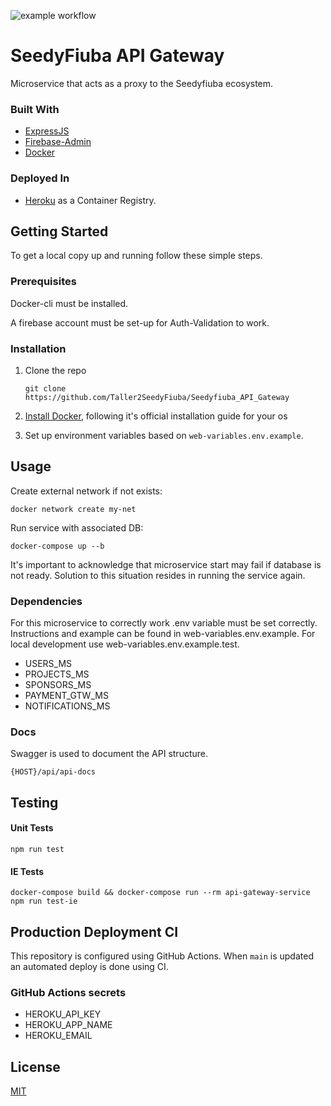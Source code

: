 ![example workflow](https://github.com/Taller2SeedyFiuba/Seedyfiuba_API_Gateway/actions/workflows/main.yml/badge.svg)

# SeedyFiuba API Gateway

Microservice that acts as a proxy to the Seedyfiuba ecosystem.

### Built With

* [ExpressJS](https://expressjs.com/)
* [Firebase-Admin](https://firebase.google.com/)
* [Docker](https://www.docker.com/)

### Deployed In
* [Heroku](https://www.heroku.com/) as a Container Registry.

## Getting Started

To get a local copy up and running follow these simple steps.

### Prerequisites

Docker-cli must be installed. 

A firebase account must be set-up for Auth-Validation to work.

### Installation

1. Clone the repo
   ```git
   git clone https://github.com/Taller2SeedyFiuba/Seedyfiuba_API_Gateway
   ```
2. [Install Docker](https://docs.docker.com/engine/install/), following it's official installation guide for your os
   
3. Set up environment variables based on ```web-variables.env.example```.

## Usage
Create external network if not exists:

```docker
docker network create my-net
```

Run service with associated DB:

```docker
docker-compose up --b
```

It's important to acknowledge that microservice start may fail if database is not ready. Solution to this situation resides in running the service again.

### Dependencies

For this microservice to correctly work .env variable must be set correctly. Instructions and example can be found in web-variables.env.example. For local development use web-variables.env.example.test.

* USERS_MS
* PROJECTS_MS
* SPONSORS_MS
* PAYMENT_GTW_MS
* NOTIFICATIONS_MS

### Docs

Swagger is used to document the API structure. 
```
{HOST}/api/api-docs
```

## Testing

#### Unit Tests
```npm
npm run test
```

#### IE Tests

```docker
docker-compose build && docker-compose run --rm api-gateway-service npm run test-ie
```

## Production Deployment CI

This repository is configured using GitHub Actions. When ```main``` is updated an automated deploy is done using CI.

### GitHub Actions secrets

* HEROKU_API_KEY
* HEROKU_APP_NAME
* HEROKU_EMAIL

## License
[MIT](https://choosealicense.com/licenses/mit/)
